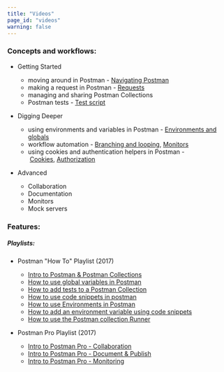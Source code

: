 ```yaml
---
title: "Videos"
page_id: "videos"
warning: false
---
```


### Concepts and workflows:

* Getting Started

    *   moving around in Postman - [Navigating Postman](/docs/postman/launching_postman/navigating_postman)  
    *   making a request in Postman - [Requests](/docs/postman/sending_api_requests/requests)
    *   managing and sharing Postman Collections
    *   Postman tests - [Test script](/docs/postman/scripts/test_scripts)

* Digging Deeper

    *   using environments and variables in Postman - [Environments and globals](/docs/postman/environments_and_globals/manage_environments/)
    *   workflow automation - [Branching and looping](/docs/postman/scripts/branching_and_looping), [Monitors](/docs/postman/monitors/intro_monitors)  
    *   using cookies and authentication helpers in Postman - [Cookies](/docs/postman/sending_api_requests/cookies), [Authorization](/docs/postman/sending_api_requests/authorization)

* Advanced

    *   Collaboration
    *   Documentation
    *   Monitors
    *   Mock servers

### Features:

##### Playlists:

*   Postman "How To" Playlist (2017)

    * [Intro to Postman & Postman Collections](https://www.youtube.com/watch?v=ptvV_Fc3hd8&list=PLM-7VG-sgbtCJYpjQfmLCcJZ6Yd74oytQ&index=1)
    * [How to use global variables in Postman](https://www.youtube.com/watch?v=TU1i1CgjVR8&list=PLM-7VG-sgbtCJYpjQfmLCcJZ6Yd74oytQ&index=2) 
    * [How to add tests to a Postman Collection](https://www.youtube.com/watch?v=ElJBJIeJ90o&list=PLM-7VG-sgbtCJYpjQfmLCcJZ6Yd74oytQ&index=3) 
    * [How to use code snippets in postman](https://www.youtube.com/watch?v=fhfuQGvLPj0&list=PLM-7VG-sgbtCJYpjQfmLCcJZ6Yd74oytQ&index=4) 
    * [How to use Environments in Postman](https://www.youtube.com/watch?v=wArvaHYdw2I&list=PLM-7VG-sgbtCJYpjQfmLCcJZ6Yd74oytQ&index=5)
    * [How to add an environment variable using code snippets](https://www.youtube.com/watch?v=jzJT_o3_t1Q&list=PLM-7VG-sgbtCJYpjQfmLCcJZ6Yd74oytQ&index=6) 
    * [How to use the Postman collection Runner](https://www.youtube.com/watch?v=6XjOtI-FPHg&list=PLM-7VG-sgbtCJYpjQfmLCcJZ6Yd74oytQ&index=7)

*   Postman Pro Playlist (2017)

    * [Intro to Postman Pro - Collaboration](https://www.youtube.com/watch?v=1_7IVWySh2A&index=1&list=PLM-7VG-sgbtCr3URSt3ySIs_nyW9niiyn) 
    * [Intro to Postman Pro - Document & Publish](https://www.youtube.com/watch?v=ERk8RkfqxM4&list=PLM-7VG-sgbtCr3URSt3ySIs_nyW9niiyn&index=2) 
    * [Intro to Postman Pro - Monitoring](https://www.youtube.com/watch?v=xiRx81jlYOQ&t=3s&list=PLM-7VG-sgbtCr3URSt3ySIs_nyW9niiyn&index=3)

